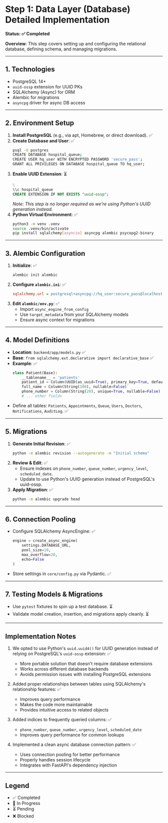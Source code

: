 # Step 1: Data Layer (Database) Detailed Implementation

**Status: ✅ Completed**

**Overview**: This step covers setting up and configuring the relational database, defining schema, and managing migrations.

---

## 1. Technologies

- PostgreSQL 14+
- `uuid-ossp` extension for UUID PKs
- SQLAlchemy (Async) for ORM
- Alembic for migrations
- `asyncpg` driver for async DB access

---

## 2. Environment Setup

1. **Install PostgreSQL** (e.g., via apt, Homebrew, or direct download). ✅
2. **Create Database and User**: ✅
   ```bash
   psql -U postgres
   CREATE DATABASE hospital_queue;
   CREATE USER hq_user WITH ENCRYPTED PASSWORD 'secure_pass';
   GRANT ALL PRIVILEGES ON DATABASE hospital_queue TO hq_user;
   ```
3. **Enable UUID Extension**: ⏳
   ```sql
   \
   \\c hospital_queue
   CREATE EXTENSION IF NOT EXISTS "uuid-ossp";
   ```
   *Note: This step is no longer required as we're using Python's UUID generation instead.*
4. **Python Virtual Environment**: ✅
   ```bash
   python3 -m venv .venv
   source .venv/bin/activate
   pip install sqlalchemy[asyncio] asyncpg alembic psycopg2-binary
   ```

---

## 3. Alembic Configuration

1. **Initialize**: ✅
   ```bash
   alembic init alembic
   ```
2. **Configure `alembic.ini`**: ✅
   ```ini
   sqlalchemy.url = postgresql+asyncpg://hq_user:secure_pass@localhost/hospital_queue
   ```
3. **Edit `alembic/env.py`**: ✅
   - Import `async_engine_from_config`
   - Use `target_metadata` from your SQLAlchemy models
   - Ensure async context for migrations

---

## 4. Model Definitions

- **Location**: `backend/app/models.py` ✅
- **Base**: `from sqlalchemy.ext.declarative import declarative_base` ✅
- **Example**: ✅
  ```python
  class Patient(Base):
      __tablename__ = 'patients'
      patient_id = Column(UUID(as_uuid=True), primary_key=True, default=generate_uuid)
      full_name = Column(String(100), nullable=False)
      phone_number = Column(String(20), unique=True, nullable=False)
      # ... other fields
  ```
- Define all tables: `Patients`, `Appointments`, `Queue`, `Users`, `Doctors`, `Notifications`, `AuditLog`. ✅

---

## 5. Migrations

1. **Generate Initial Revision**: ✅
   ```bash
   python -m alembic revision --autogenerate -m "Initial schema"
   ```
2. **Review & Edit**: ✅
   - Ensure indexes on `phone_number`, `queue_number`, `urgency_level`, `scheduled_date`.
   - Update to use Python's UUID generation instead of PostgreSQL's uuid-ossp.
3. **Apply Migration**: ✅
   ```bash
   python -m alembic upgrade head
   ```

---

## 6. Connection Pooling

- Configure SQLAlchemy AsyncEngine: ✅
  ```python
  engine = create_async_engine(
      settings.DATABASE_URL,
      pool_size=10,
      max_overflow=20,
      echo=False
  )
  ```
- Store settings in `core/config.py` via Pydantic. ✅

---

## 7. Testing Models & Migrations

- Use `pytest` fixtures to spin up a test database. ⏳
- Validate model creation, insertion, and migrations apply cleanly. ⏳

---

## Implementation Notes

1. We opted to use Python's `uuid.uuid4()` for UUID generation instead of relying on PostgreSQL's `uuid-ossp` extension: ✅
   - More portable solution that doesn't require database extensions
   - Works across different database backends
   - Avoids permission issues with installing PostgreSQL extensions

2. Added proper relationships between tables using SQLAlchemy's relationship features: ✅
   - Improves query performance
   - Makes the code more maintainable
   - Provides intuitive access to related objects

3. Added indices to frequently queried columns: ✅
   - `phone_number`, `queue_number`, `urgency_level`, `scheduled_date`
   - Improves query performance for common lookups

4. Implemented a clean async database connection pattern: ✅
   - Uses connection pooling for better performance
   - Properly handles session lifecycle
   - Integrates with FastAPI's dependency injection

---

## Legend

- ✅ Completed
- 🔄 In Progress
- ⏳ Pending
- ❌ Blocked 